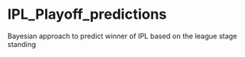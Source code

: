 # IPL_Playoff_predictions
Bayesian approach to predict winner of IPL based on the league stage standing
